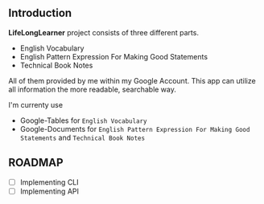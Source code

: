 ## Introduction

**LifeLongLearner** project consists of three different parts.

- English Vocabulary
- English Pattern Expression For Making Good Statements
- Technical Book Notes

All of them provided by me within my Google Account. This app can
utilize all information the more readable, searchable way.

I'm currenty use 
* Google-Tables for `English Vocabulary`
* Google-Documents for `English Pattern Expression For Making Good Statements` and `Technical Book Notes`
  
## ROADMAP
- [ ] Implementing CLI
- [ ] Implementing API